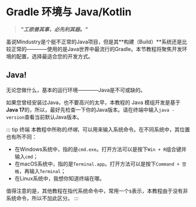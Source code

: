 # Gradle 环境与 Java/Kotlin

> ***"工欲善其事，必先利其器。"***

虽说Mindustry是个挺不正常的Java项目，但是其**构建（Build）**系统还是比较正常的————使用的是Java世界中最流行的Gradle。本节教程将聚焦开发环境的配置，选择最适合您的开发方式。

## Java!

无论您做什么，基本的运行环境————Java是不可或缺的。

如果您曾经安装过Java，也不要高兴的太早，本教程的 Java 模组开发是基于**Java 17**的，所以，最好先检查一下你的Java版本。请在终端中输入`java -version`查看当前默认Java版本。

::: tip 终端
本教程中所称的*终端*，可以用来输入系统命令。在不同系统中，其位置也有所不同：
- 在Windows系统中，指的是`cmd.exe`。打开方法可以是按下`Win + R`组合键并输入`cmd`；
- 在macOS系统中，指的是`Terminal.app`。打开方法可以是按下`Command + 空格`，再输入`Terminal`；
- 在Linux系统中，我想你知道终端在哪。

值得注意的是，其他教程在指代系统命令中，常用一个`$`表示，本教程由于没有非系统命令，所以不加此区分。
:::


